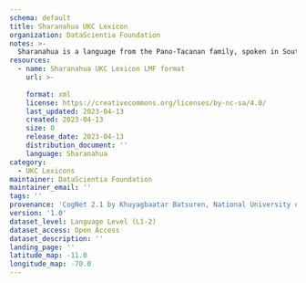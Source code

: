 ```yaml
---
schema: default
title: Sharanahua UKC Lexicon
organization: DataScientia Foundation
notes: >-
  Sharanahua is a language from the Pano-Tacanan family, spoken in South America. The UKC Lexicon of Sharanahua is represented as a lexico-semantic network. It consists of words, word senses, synsets, as well as sense-level and synset-level relationships.
resources:
  - name: Sharanahua UKC Lexicon LMF format
    url: >-
      
    format: xml
    license: https://creativecommons.org/licenses/by-nc-sa/4.0/
    last_updated: 2023-04-13
    created: 2023-04-13
    size: 0
    release_date: 2023-04-13
    distribution_document: ''
    language: Sharanahua
category:
  - UKC Lexicons
maintainer: DataScientia Foundation
maintainer_email: ''
tags: ''
provenance: 'CogNet 2.1 by Khuyagbaatar Batsuren, National University of Mongolia (http://cognet.ukc.disi.unitn.it); Native Languages of the Americas 2021.11. by Laura Redish and Orrin Lewis (http://www.native-languages.org); Princeton WordNet 2.1 by Princeton University (https://wordnet.princeton.edu)'
version: '1.0'
dataset_level: Language Level (L1-2)
dataset_access: Open Access
dataset_description: ''
landing_page: ''
latitude_map: -11.0
longitude_map: -70.0
---
```

